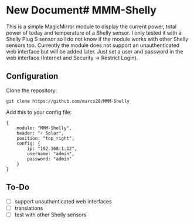 # New Document# MMM-Shelly

This is a simple MagicMirror module to display the current power, total power of today and temperature of a Shelly sensor. I only tested it with a Shelly Plug S sensor so I do not know if the module works with other Shelly  sensors too. Currently the module does not support an unauthenticated web interface but will be added later. Just set a user and password in the web interface (Internet and Security -> Restrict Login).

## Configuration
Clone the repository:

```
git clone https://github.com/marcx28/MMM-Shelly
```

Add this to your config file:
```
{
	module: "MMM-Shelly",
	header: "⚡ Solar",
	position: "top_right",
    config: {
        ip: "192.168.1.12",
        username: "admin",
		password: "admin"
	}
}
```
## To-Do
- [ ] support unauthenticated web interfaces
- [ ] translations
- [ ] test with other Shelly sensors
